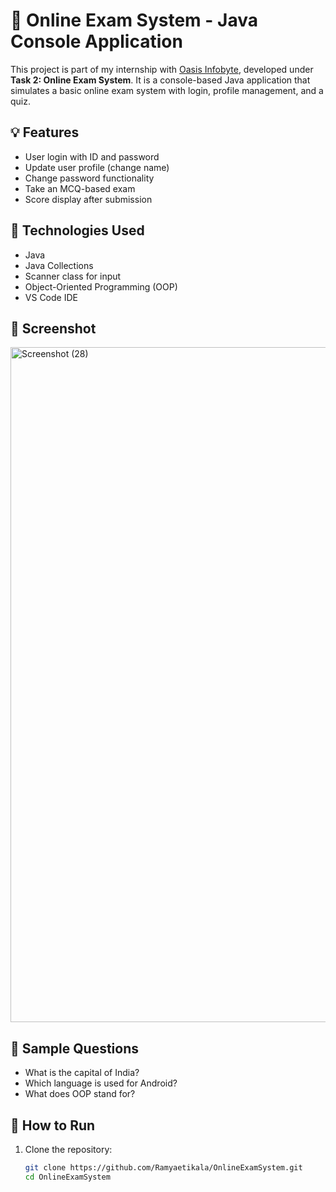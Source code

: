 # 📝 Online Exam System - Java Console Application

This project is part of my internship with [Oasis Infobyte](https://oasisinfobyte.com), developed under **Task 2: Online Exam System**. It is a console-based Java application that simulates a basic online exam system with login, profile management, and a quiz.

## 💡 Features

- User login with ID and password
- Update user profile (change name)
- Change password functionality
- Take an MCQ-based exam
- Score display after submission

## 🔧 Technologies Used

- Java
- Java Collections
- Scanner class for input
- Object-Oriented Programming (OOP)
- VS Code IDE

## 📸 Screenshot
<img width="1920" height="1080" alt="Screenshot (28)" src="https://github.com/user-attachments/assets/d0aef073-b1db-4336-9b86-995c2037cc5a" />




## 🧪 Sample Questions

- What is the capital of India?
- Which language is used for Android?
- What does OOP stand for?

## 🚀 How to Run

1. Clone the repository:
   ```bash
   git clone https://github.com/Ramyaetikala/OnlineExamSystem.git
   cd OnlineExamSystem

